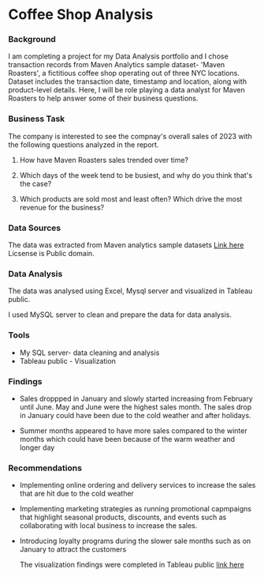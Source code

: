 # Coffee Shop Analysis

### Background

I am completing a project for my Data Analysis portfolio and I chose transaction records from Maven Analytics sample dataset- 'Maven Roasters', a fictitious coffee shop operating out of three NYC locations. Dataset includes the transaction date, timestamp and location, along with product-level details. Here, I will be role playing a data analyst for Maven Roasters to help answer some of their business questions.

### Business Task

The company is interested to see the compnay's overall sales of 2023 with the following questions analyzed in the report.

1. How have Maven Roasters sales trended over time?

2. Which days of the week tend to be busiest, and why do you think that's the case?

3. Which products are sold most and least often? Which drive the most revenue for the business?


### Data Sources

The data was extracted from Maven analytics sample datasets [Link here](https://mavenanalytics.io/data-playground?dataStructure=5wfxyeVf1etbP4TXdyPdG1&page=1&pageSize=5) Licsense is Public domain.

### Data Analysis

The data was analysed using Excel, Mysql server and visualized in Tableau public. 

I used MySQL server to clean and prepare the data for data analysis.  

### Tools

- My SQL server- data cleaning and analysis
- Tableau public - Visualization


### Findings

- Sales droppped in January and slowly started increasing from February until June. May and June were the highest sales month. The sales drop in January could have been due to the cold weather and after holidays.

- Summer months appeared to have more sales compared to the winter months which could have been because of the warm weather and longer day


### Recommendations

- Implementing online ordering and delivery services to increase the sales that are hit due to the cold weather

- Implementing marketing strategies as running promotional capmpaigns that highlight seasonal products, discounts, and events such as collaborating with local business to increase the sales.

- Introducing loyalty programs during the slower sale months such as on January to attract the customers


  The visualization findings were completed in Tableau public [link here](https://public.tableau.com/views/Coffee_shop_sales_2023/Dashboard2?:language=en-US&:display_count=n&:origin=viz_share_link)



























